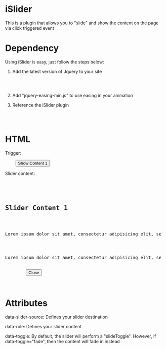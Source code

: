 iSlider
=======

This is a plugin that allows you to "slide" and show the content on the page via click triggered event

Dependency
=======

Using iSlider is easy, just follow the steps below: 

1. Add the latest version of Jquery to your site
<pre>
	<script src="http://code.jquery.com/jquery-1.10.1.min.js"></script>
</pre>

2. Add "jquery-easing-min.js" to use easing in your animation

3. Reference the iSlider plugin
<pre>
	<script src="islider.js"></script>
</pre>

HTML
=======

Trigger:
<pre>
	<button type="button" data-slider-source="example1">Show Content 1</button>
</pre>

Slider content:
<pre>
	<section class="container slider-content" id="example1" data-role="slider-content">
		<h2>Slider Content 1</h2>
		<p>Lorem ipsum dolor sit amet, consectetur adipisicing elit, sed do eiusmod tempor incididunt ut labore et dolore magna aliqua. Ut enim ad minim veniam, quis nostrud exercitation ullamco laboris nisi ut aliquip ex ea commodo consequat. Duis aute irure dolor in reprehenderit in voluptate velit esse cillum dolore eu fugiat nulla pariatur. Excepteur sint occaecat cupidatat non proident, sunt in culpa qui officia deserunt mollit anim id est laborum.</p>
		<p>Lorem ipsum dolor sit amet, consectetur adipisicing elit, sed do eiusmod tempor incididunt ut labore et dolore magna aliqua. Ut enim ad minim veniam, quis nostrud exercitation ullamco laboris nisi ut aliquip ex ea commodo consequat. Duis aute irure dolor in reprehenderit in voluptate velit esse cillum dolore eu fugiat nulla pariatur. Excepteur sint occaecat cupidatat non proident, sunt in culpa qui officia deserunt mollit anim id est laborum.</p>
		<button type="button" class="close-slider">Close</button>
	</section>
</pre>

Attributes
=======

data-slider-source:
Defines your slider destination

data-role:
Defines your slider content

data-toggle:
By default, the slider will perform a "slideToggle". However, if data-toggle="fade", then the content will fade in instead


